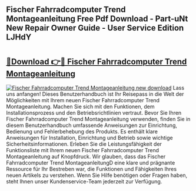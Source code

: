 ## Fischer Fahrradcomputer Trend Montageanleitung Free Pdf Download - Part-uNt New Repair Owner Guide - User Service Edition LJHdY

# <h2><a href="http://df79wkj.blite.top/?on=Fischer+Fahrradcomputer+Trend+Montageanleitung">🔗Download 👉🔴 Fischer Fahrradcomputer Trend Montageanleitung</a></h2>

[![Fischer Fahrradcomputer Trend Montageanleitung new download](https://i.imgur.com/lujVjoI.png)](http://df79wkj.blite.top/?on=Fischer+Fahrradcomputer+Trend+Montageanleitung)
Lass uns anfangen! Dieses Benutzerhandbuch ist Ihr Reisepass in die Welt der Möglichkeiten mit Ihrem neuen Fischer Fahrradcomputer Trend Montageanleitung. Machen Sie sich mit den Funktionen, dem Installationsprozess und den Betriebsrichtlinien vertraut. Bevor Sie Ihren Fischer Fahrradcomputer Trend Montageanleitung verwenden, finden Sie in diesem Benutzerhandbuch umfassende Anweisungen zur Einrichtung, Bedienung und Fehlerbehebung des Produkts. Es enthält klare Anweisungen für Installation, Einrichtung und Betrieb sowie wichtige Sicherheitsinformationen. Erleben Sie die Leistungsfähigkeit der Funktionsliste mit Ihrem neuen Fischer Fahrradcomputer Trend Montageanleitung auf Knopfdruck. Wir glauben, dass das Fischer Fahrradcomputer Trend MontageanleitungD eine klare und prägnante Ressource für Ihr Bestreben war, die Funktionen und Fähigkeiten Ihres neuen Artikels zu verstehen. Wenn Sie Hilfe benötigen oder Fragen haben, steht Ihnen unser Kundenservice-Team jederzeit zur Verfügung.
